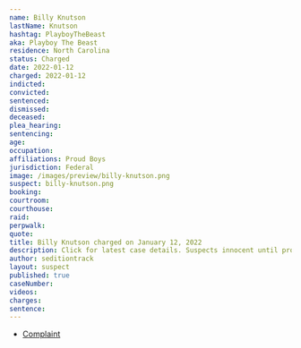```yaml
---
name: Billy Knutson
lastName: Knutson
hashtag: PlayboyTheBeast
aka: Playboy The Beast
residence: North Carolina
status: Charged
date: 2022-01-12
charged: 2022-01-12
indicted:
convicted:
sentenced:
dismissed:
deceased:
plea_hearing:
sentencing:
age:
occupation:
affiliations: Proud Boys
jurisdiction: Federal
image: /images/preview/billy-knutson.png
suspect: billy-knutson.png
booking:
courtroom:
courthouse:
raid:
perpwalk:
quote:
title: Billy Knutson charged on January 12, 2022
description: Click for latest case details. Suspects innocent until proven guilty.
author: seditiontrack
layout: suspect
published: true
caseNumber:
videos:
charges:
sentence:
---
```


- [Complaint](https://extremism.gwu.edu/sites/g/files/zaxdzs2191/f/Billy%20Knutson%20Criminal%20Complaint.pdf)
